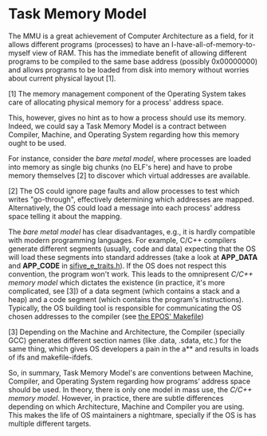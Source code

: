 # Task Memory Model

The MMU is a great achievement of Computer Architecture as a field, for it allows different programs (processes) to have an I-have-all-of-memory-to-myself view of RAM. This has the immediate benefit of allowing different programs to be compiled to the same base address (possibly 0x00000000) and allows programs to be loaded from disk into memory without worries about current physical layout [1].

[1] The memory management component of the Operating System takes care of allocating physical memory for a process' address space.

This, however, gives no hint as to how a process should use its memory. Indeed, we could say a Task Memory Model is a contract between Compiler, Machine, and Operating System regarding how this memory ought to be used.

For instance, consider the _bare metal model_, where processes are loaded into memory as single big chunks (no ELF's here) and have to probe memory themselves [2] to discover which virtual addresses are available.

[2] The OS could ignore page faults and allow processes to test which writes "go-through", effectively determining which addresses are mapped. Alternatively, the OS could load a message into each process' address space telling it about the mapping.

The _bare metal model_ has clear disadvantages, e.g., it is hardly compatible with modern programming languages. For example, C/C++ compilers generate different segments (usually, code and data) expecting that the OS will load these segments into standard addresses (take a look at **APP_DATA** and **APP_CODE** in [sifive_e_traits.h](https://github.com/alekfrohlich/micro_kernel/blob/app_loader/include/machine/riscv/sifive_e/sifive_e_traits.h)). If the OS does not respect this convention, the program won't work. This leads to the omnipresent _C/C++ memory model_ which dictates the existence (in practice, it's more complicated, see [3]) of a data segment (which contains a stack and a heap) and a code segment (which contains the program's instructions). Typically, the OS building tool is responsible for communicating the OS chosen addresses to the compiler (see [the EPOS' Makefile](https://github.com/alekfrohlich/micro_kernel/blob/3352743e7cc8dd14f50427863a47b718395d12b4/tools/eposcc/eposcc#L64))

[3] Depending on the Machine and Architecture, the Compiler (specially GCC) generates different section names (like .data, .sdata, etc.) for the same thing, which gives OS developers a pain in the a** and results in loads of ifs and makefile-ifdefs.

So, in summary, Task Memory Model's are conventions between Machine, Compiler, and Operating System regarding how programs' address space should be used. In theory, there is only one model in mass use, the _C/C++ memory model_. However, in practice, there are subtle differences depending on which Architecture, Machine and Compiler you are using. This makes the life of OS maintainers a nightmare, specially if the OS is has multiple different targets.
